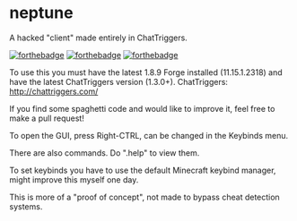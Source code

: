 # neptune
A hacked "client" made entirely in ChatTriggers.

[![forthebadge](https://forthebadge.com/images/badges/0-percent-optimized.svg)](https://forthebadge.com)
[![forthebadge](https://forthebadge.com/images/badges/made-with-javascript.svg)](https://forthebadge.com)
[![forthebadge](https://forthebadge.com/images/badges/contains-tasty-spaghetti-code.svg)](https://forthebadge.com)

To use this you must have the latest 1.8.9 Forge installed (11.15.1.2318) and have the latest ChatTriggers version (1.3.0+).
ChatTriggers: http://chattriggers.com/

If you find some spaghetti code and would like to improve it, feel free to make a pull request!

To open the GUI, press Right-CTRL, can be changed in the Keybinds menu.

There are also commands. Do ".help" to view them.

To set keybinds you have to use the default Minecraft keybind manager, might improve this myself one day.

This is more of a "proof of concept", not made to bypass cheat detection systems.
